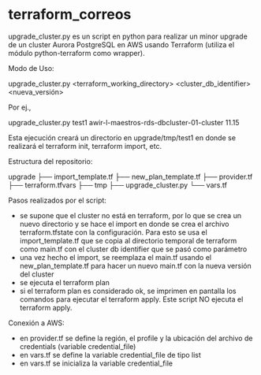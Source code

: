 # terraform_correos
 
upgrade_cluster.py es un script en python para realizar un minor upgrade de un cluster Aurora PostgreSQL en AWS usando Terraform (utiliza el módulo python-terraform como wrapper). 

Modo de Uso:

upgrade_cluster.py <terraform_working_directory> <cluster_db_identifier> <nueva_versión>

Por ej., 

upgrade_cluster.py test1 awir-l-maestros-rds-dbcluster-01-cluster 11.15

Esta ejecución creará un directorio en upgrade/tmp/test1 en donde se realizará el terraform init, terraform import, etc.

Estructura del repositorio: 

 upgrade
├── import_template.tf
├── new_plan_template.tf
├── provider.tf
├── terraform.tfvars
├── tmp
├── upgrade_cluster.py
└── vars.tf


Pasos realizados por el script: 

- se supone que el cluster no está en terraform, por lo que se crea un nuevo directorio y se hace el import en donde se crea el archivo terraform.tfstate con la configuración. Para esto se usa el import_template.tf que se copia al directorio temporal de terraform como main.tf con el cluster db identifier que se pasó como parámetro
- una vez hecho el import, se reemplaza el main.tf usando el new_plan_template.tf para hacer un nuevo main.tf con la nueva versión del cluster
- se ejecuta el terraform plan
- si el terraform plan es considerado ok, se imprimen en pantalla los comandos para ejecutar el terraform apply. Este script NO ejecuta el terraform apply. 


Conexión a AWS:

- en provider.tf se define la región, el profile y la ubicación del archivo de credentials (variable credential_file)
- en vars.tf se define la variable credential_file de tipo list
- en vars.tf se inicializa la variable credential_file

